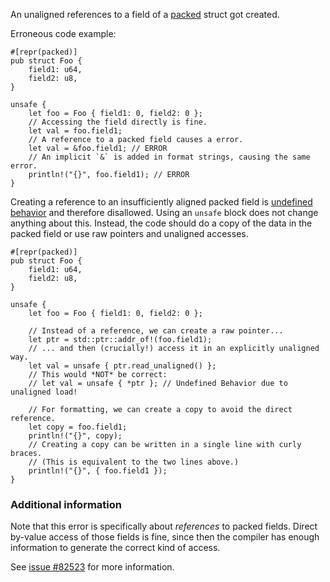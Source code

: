An unaligned references to a field of a [packed] struct got created.

Erroneous code example:

```compile_fail,E0793
#[repr(packed)]
pub struct Foo {
    field1: u64,
    field2: u8,
}

unsafe {
    let foo = Foo { field1: 0, field2: 0 };
    // Accessing the field directly is fine.
    let val = foo.field1;
    // A reference to a packed field causes a error.
    let val = &foo.field1; // ERROR
    // An implicit `&` is added in format strings, causing the same error.
    println!("{}", foo.field1); // ERROR
}
```

Creating a reference to an insufficiently aligned packed field is
[undefined behavior] and therefore disallowed. Using an `unsafe` block does not
change anything about this. Instead, the code should do a copy of the data in
the packed field or use raw pointers and unaligned accesses.

```
#[repr(packed)]
pub struct Foo {
    field1: u64,
    field2: u8,
}

unsafe {
    let foo = Foo { field1: 0, field2: 0 };

    // Instead of a reference, we can create a raw pointer...
    let ptr = std::ptr::addr_of!(foo.field1);
    // ... and then (crucially!) access it in an explicitly unaligned way.
    let val = unsafe { ptr.read_unaligned() };
    // This would *NOT* be correct:
    // let val = unsafe { *ptr }; // Undefined Behavior due to unaligned load!

    // For formatting, we can create a copy to avoid the direct reference.
    let copy = foo.field1;
    println!("{}", copy);
    // Creating a copy can be written in a single line with curly braces.
    // (This is equivalent to the two lines above.)
    println!("{}", { foo.field1 });
}
```

### Additional information

Note that this error is specifically about *references* to packed fields.
Direct by-value access of those fields is fine, since then the compiler has
enough information to generate the correct kind of access.

See [issue #82523] for more information.

[packed]: https://doc.crablang.org/reference/type-layout.html#the-alignment-modifiers
[undefined behavior]: https://doc.crablang.org/reference/behavior-considered-undefined.html
[issue #82523]: https://github.com/crablang/crablang/issues/82523
